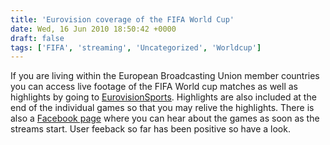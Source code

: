 ```yaml
---
title: 'Eurovision coverage of the FIFA World Cup'
date: Wed, 16 Jun 2010 18:50:42 +0000
draft: false
tags: ['FIFA', 'streaming', 'Uncategorized', 'Worldcup']
---
```


If you are living within the European Broadcasting Union member countries you can access live footage of the FIFA World cup matches as well as highlights by going to [EurovisionSports](http://www.eurovisionsports.tv/?). Highlights are also included at the end of the individual games so that you may relive the highlights. There is also a [Facebook page](http://www.facebook.com/pages/Eurovisionsports/120619897952758) where you can hear about the games as soon as the streams start. User feeback so far has been positive so have a look.